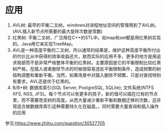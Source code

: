 # 应用

1. AVL树: 最早的平衡二叉树。windows对进程地址空间的管理用到了AVL树。(AVL插入新节点所需要的最大旋转次数是常数)
2. 红黑树: 平衡二叉树，广泛用在C++的STL中。如map和set都是用红黑树实现的。Java用它来实现TreeMap。
3. AVL是一种高度平衡的二叉树，所以通常的结果是，维护这种高度平衡所付出的代价比从中获得的效率收益还大，故而实际的应用不多，更多的地方是用追求局部而不是非常严格整体平衡的红黑树。主要原因是它的平衡限制比较红黑树严格，在插入或者删除节点的时候很容易违反平衡限制条件，造成频繁的树结构调整和重新平衡。当然，如果场景中对插入删除不频繁，只是对查找特别有要求，AVL还是优于红黑的。
4. B/B+树: 数据库索引(SQL Server, PostgreSQL, SQLite); 文件系统(NTFS XFS, NSS, JFS)。每个节点可以有更多的孩子，新的值可以插在已有的节点里，而不需要改变树的高度。从而大量减少重新平衡和数据迁移的次数，这非常适合做数据库索引这种需要持久化在磁盘。，同时需要大量查询和插入操作的应用

参见:https://www.zhihu.com/question/30527705
